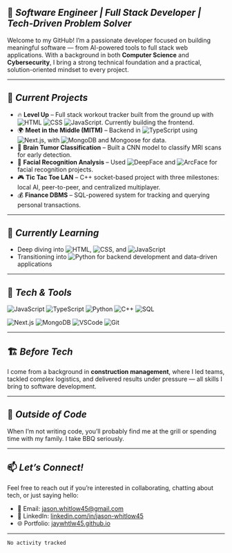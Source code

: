 ## 🎯 *Software Engineer | Full Stack Developer | Tech-Driven Problem Solver*

Welcome to my GitHub! I’m a passionate developer focused on building meaningful software — from AI-powered tools to full stack web applications. With a background in both **Computer Science** and **Cybersecurity**, I bring a strong technical foundation and a practical, solution-oriented mindset to every project.

---

## 🚧 *Current Projects*

- 🔥 **Level Up** – Full stack workout tracker built from the ground up with ![HTML](https://img.shields.io/badge/-HTML-E34F26?style=flat&logo=html5&logoColor=white) ![CSS](https://img.shields.io/badge/-CSS-1572B6?style=flat&logo=css3&logoColor=white) ![JavaScript](https://img.shields.io/badge/-JavaScript-F7DF1E?style=flat&logo=javascript&logoColor=black). Currently building the frontend.
- 🌍 **Meet in the Middle (MITM)** – Backend in ![TypeScript](https://img.shields.io/badge/-TypeScript-3178C6?style=flat&logo=typescript&logoColor=white) using ![Next.js](https://img.shields.io/badge/-Next.js-000000?style=flat&logo=next.js&logoColor=white), with ![MongoDB](https://img.shields.io/badge/-MongoDB-47A248?style=flat&logo=mongodb&logoColor=white) and Mongoose for data.
- 🧠 **Brain Tumor Classification** – Built a CNN model to classify MRI scans for early detection.
- 🧬 **Facial Recognition Analysis** – Used ![DeepFace](https://img.shields.io/badge/-DeepFace-lightgrey?style=flat) and ![ArcFace](https://img.shields.io/badge/-ArcFace-lightgrey?style=flat) for facial recognition projects.
- 🎮 **Tic Tac Toe LAN** – C++ socket-based project with three milestones: local AI, peer-to-peer, and centralized multiplayer.
- 💰 **Finance DBMS** – SQL-powered system for tracking and querying personal transactions.

---

## 🌱 *Currently Learning*

- Deep diving into ![HTML](https://img.shields.io/badge/-HTML-E34F26?style=flat&logo=html5&logoColor=white), ![CSS](https://img.shields.io/badge/-CSS-1572B6?style=flat&logo=css3&logoColor=white), and ![JavaScript](https://img.shields.io/badge/-JavaScript-F7DF1E?style=flat&logo=javascript&logoColor=black)
- Transitioning into ![Python](https://img.shields.io/badge/-Python-3776AB?style=flat&logo=python&logoColor=white) for backend development and data-driven applications

---

## 🧰 *Tech & Tools*

![JavaScript](https://img.shields.io/badge/-JavaScript-F7DF1E?style=flat&logo=javascript&logoColor=black)
![TypeScript](https://img.shields.io/badge/-TypeScript-3178C6?style=flat&logo=typescript&logoColor=white)
![Python](https://img.shields.io/badge/-Python-3776AB?style=flat&logo=python&logoColor=white)
![C++](https://img.shields.io/badge/-C++-00599C?style=flat&logo=c%2B%2B&logoColor=white)
![SQL](https://img.shields.io/badge/-SQL-4479A1?style=flat&logo=postgresql&logoColor=white)

![Next.js](https://img.shields.io/badge/-Next.js-000000?style=flat&logo=next.js&logoColor=white)
![MongoDB](https://img.shields.io/badge/-MongoDB-47A248?style=flat&logo=mongodb&logoColor=white)
![VSCode](https://img.shields.io/badge/-VSCode-007ACC?style=flat&logo=visual-studio-code&logoColor=white)
![Git](https://img.shields.io/badge/-Git-F05032?style=flat&logo=git&logoColor=white)

---

## 🏗️ *Before Tech*

I come from a background in **construction management**, where I led teams, tackled complex logistics, and delivered results under pressure — all skills I bring to software development.

---

## 🍖 *Outside of Code*

When I’m not writing code, you’ll probably find me at the grill or spending time with my family. I take BBQ seriously.

---

## 📫 *Let’s Connect!*

Feel free to reach out if you’re interested in collaborating, chatting about tech, or just saying hello:

- 📧 Email: [jason.whitlow45@gmail.com](mailto:jason.whitlow45@gmail.com)
- 💼 LinkedIn: [linkedin.com/in/jason-whitlow45](https://www.linkedin.com/in/jason-whitlow45/)
- 🌐 Portfolio: [jaywhtlw45.github.io](https://jaywhtlw45.github.io)

---

<!--START_SECTION:waka-->

```txt
No activity tracked
```

<!--END_SECTION:waka-->
